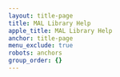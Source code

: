 ```yaml
---
layout: title-page
title: MAL Library Help
apple_title: MAL Library Help
anchor: title-page
menu_exclude: true
robots: anchors
group_order: {}
---
```

